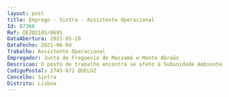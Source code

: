 ```yaml
--- 
layout: post
title: Emprego - Sintra - Assistente Operacional
Id: 87366
Ref: OE202105/0695
DataAbertura: 2021-05-20
DataFecho: 2021-06-04
Trabalho: Assistente Operacional
Empregador: Junta de Freguesia de Massamá e Monte Abraão
Descricao: O posto de trabalho encontra se afeto à Subunidade Ambiente e Espaço Urbano.Deverá garantir a limpeza e conservação dos espaços verdes, parques urbanos e limpeza de resíduos urbanos.Execução de tarefas de apoio elementares, indispensáveis ao funcionamento dos órgãos e serviços, podendo comportar esforço físico. Grupo de trabalhadores que executam funções como operários nos jardins públicos da Freguesia, assim como pequenas reparações nos Estabelecimentos Escolares, de caracter manual ou mecânico, enquadradas em diretivas gerais definidas por superiores hierárquicos e com graus de complexidade variáveis. São responsáveis pela correta utilização dos equipamentos, podendo, quando necessário, proceder à manutenção e reparação dos mesmos
CodigoPostal: 2745-872 QUELUZ
Concelho: Sintra
Distrito: Lisboa
--- 
```


